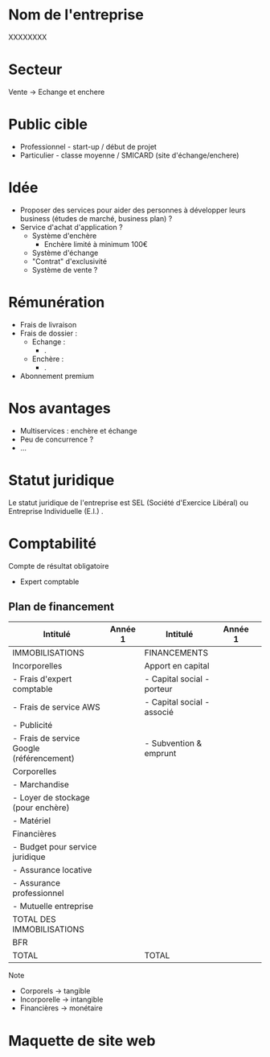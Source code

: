 # Nom de l'entreprise
XXXXXXXX
# Secteur

Vente -> Echange et enchere

# Public cible

- Professionnel - start-up / début de projet
- Particulier - classe moyenne / SMICARD (site d'échange/enchere)
# Idée

- Proposer des services pour aider des personnes à développer leurs business (études de marché, business plan) ?
- Service d'achat d'application ?
	- Système d'enchère
		- Enchère limité à minimum 100€
	- Système d'échange
	- "Contrat" d'exclusivité
	- Système de vente ?
# Rémunération

- Frais de livraison 
- Frais de dossier :
	- Echange :
		- .
	- Enchère :
		- .
- Abonnement premium

# Nos avantages

- Multiservices : enchère et échange
- Peu de concurrence ?
- ...

# Statut juridique
Le statut juridique de l'entreprise est SEL (Société d'Exercice Libéral) ou Entreprise Individuelle (E.I.) .
# Comptabilité
Compte de résultat obligatoire
- Expert comptable
## Plan de financement
| Intitulé                                  | Année 1 | Intitulé                   | Année 1 |     |
| ----------------------------------------- | ------- | -------------------------- | ------- | --- |
| IMMOBILISATIONS                           |         | FINANCEMENTS               |         |     |
| Incorporelles                             |         | Apport en capital          |         |     |
| - Frais d'expert comptable                |         | - Capital social - porteur |         |     |
| - Frais de service AWS                    |         | - Capital social - associé |         |     |
| - Publicité                               |         |                            |         |     |
| - Frais de service Google (référencement) |         | - Subvention & emprunt     |         |     |
| Corporelles                               |         |                            |         |     |
| - Marchandise                             |         |                            |         |     |
| - Loyer de stockage (pour enchère)        |         |                            |         |     |
| - Matériel                                |         |                            |         |     |
| Financières                               |         |                            |         |     |
| - Budget pour service juridique           |         |                            |         |     |
| - Assurance locative                      |         |                            |         |     |
| - Assurance professionnel                 |         |                            |         |     |
| - Mutuelle entreprise                     |         |                            |         |     |
| TOTAL DES IMMOBILISATIONS                 |         |                            |         |     |
| BFR                                       |         |                            |         |     |
| TOTAL                                     |         | TOTAL                      |         |     |

> [!note] 
> - Corporels -> tangible
> - Incorporelle -> intangible
> - Financières -> monétaire

# Maquette de site web

